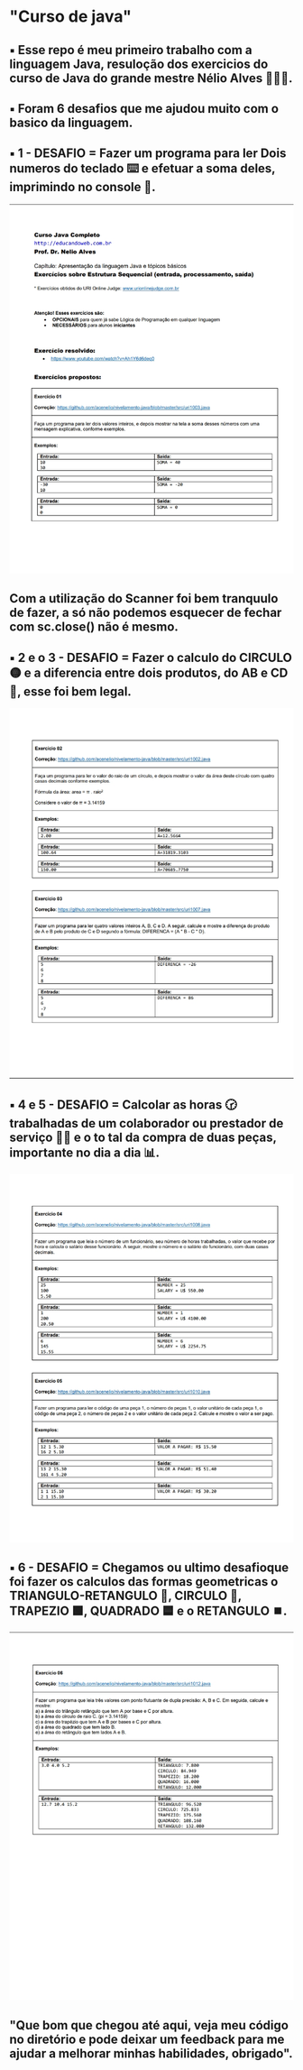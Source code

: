 # "Curso de java"
## ▪ Esse repo é meu primeiro trabalho com a linguagem Java, resuloção dos exercicios do curso de Java do grande mestre Nélio Alves 👨🏽‍🏫.

## ▪ Foram 6 desafios que me ajudou muito com o basico da linguagem.

## ▪ 1 - DESAFIO = Fazer um programa para ler Dois numeros do teclado ⌨️ e efetuar a soma deles, imprimindo no console 🔳.

![Alt text](/src/assets/exercicio_1.jpeg?raw=true "Imagem do Primeiro Exercicio")

## Com a utilização do Scanner foi bem tranquulo de fazer, a só não podemos esquecer de fechar com sc.close() não é mesmo.

## ▪ 2 e o 3 - DESAFIO = Fazer o calculo do CIRCULO 🟡 e a diferencia entre dois produtos, do AB e CD 🛒, esse foi bem legal.

![Alt text](/src/assets/exercicio_2,3.jpeg?raw=true "Imagem do segundo e treceiro Exercicio")

## ▪ 4 e 5 - DESAFIO = Calcolar as horas 🕝 trabalhadas de um colaborador ou prestador de serviço 👷🏽 e o to tal da compra de duas peças, importante no dia a dia 📊.

![Alt text](/src/assets/exercicio_4,5.jpeg?raw=true "Imagem do quarto e quinto Exercicio")

## ▪ 6 - DESAFIO = Chegamos ou ultimo desafioque foi fazer os calculos das formas geometricas o TRIANGULO-RETANGULO 📐, CIRCULO 🔵, TRAPEZIO 🟩, QUADRADO 🟦 e o RETANGULO ⏹️.


![Alt text](/src/assets/exercicio_6.jpeg?raw=true "Imagem do sexto Exercicio")

## "Que bom que chegou até aqui, veja meu código no diretório e pode deixar um feedback para me ajudar a melhorar minhas habilidades, obrigado".
